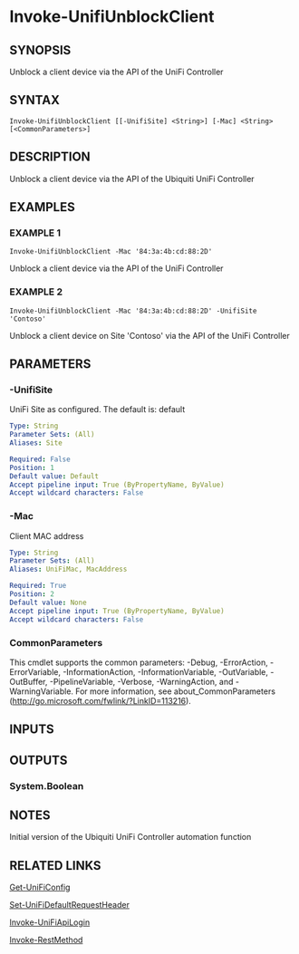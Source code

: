 ﻿---
external help file: UniFiTooling-help.xml
HelpVersion: 1.0.8
Locale: en-US
Module Guid: 7fff91a0-02eb-4df2-84d5-c7d3cd7f7a5d
Module Name: UniFiTooling
online version: https://github.com/Enatec/UniFiTooling/raw/master/docs/Invoke-UnifiUnblockClient.md
schema: 2.0.0
---

# Invoke-UnifiUnblockClient

## SYNOPSIS
Unblock a client device via the API of the UniFi Controller

## SYNTAX

```
Invoke-UnifiUnblockClient [[-UnifiSite] <String>] [-Mac] <String> [<CommonParameters>]
```

## DESCRIPTION
Unblock a client device via the API of the Ubiquiti UniFi Controller

## EXAMPLES

### EXAMPLE 1
```
Invoke-UnifiUnblockClient -Mac '84:3a:4b:cd:88:2D'
```

Unblock a client device via the API of the UniFi Controller

### EXAMPLE 2
```
Invoke-UnifiUnblockClient -Mac '84:3a:4b:cd:88:2D' -UnifiSite 'Contoso'
```

Unblock a client device on Site 'Contoso' via the API of the UniFi Controller

## PARAMETERS

### -UnifiSite
UniFi Site as configured.
The default is: default

```yaml
Type: String
Parameter Sets: (All)
Aliases: Site

Required: False
Position: 1
Default value: Default
Accept pipeline input: True (ByPropertyName, ByValue)
Accept wildcard characters: False
```

### -Mac
Client MAC address

```yaml
Type: String
Parameter Sets: (All)
Aliases: UniFiMac, MacAddress

Required: True
Position: 2
Default value: None
Accept pipeline input: True (ByPropertyName, ByValue)
Accept wildcard characters: False
```

### CommonParameters
This cmdlet supports the common parameters: -Debug, -ErrorAction, -ErrorVariable, -InformationAction, -InformationVariable, -OutVariable, -OutBuffer, -PipelineVariable, -Verbose, -WarningAction, and -WarningVariable.
For more information, see about_CommonParameters (http://go.microsoft.com/fwlink/?LinkID=113216).

## INPUTS

## OUTPUTS

### System.Boolean
## NOTES
Initial version of the Ubiquiti UniFi Controller automation function

## RELATED LINKS

[Get-UniFiConfig]()

[Set-UniFiDefaultRequestHeader]()

[Invoke-UniFiApiLogin]()

[Invoke-RestMethod]()

